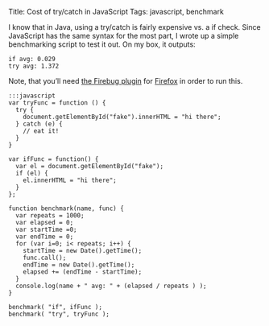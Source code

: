 Title: Cost of try/catch in JavaScript
Tags: javascript, benchmark

I know that in Java, using a try/catch is fairly expensive vs. a if
check. Since JavaScript has the same syntax for the most part, I wrote
up a simple benchmarking script to test it out. On my box, it outputs:

    if avg: 0.029
    try avg: 1.372

Note, that you’ll need [the Firebug plugin](http://ww.getfirebug.com)
for [Firefox](http://www.getfirefox.com) in order to run this.

    :::javascript
    var tryFunc = function () {
      try {
        document.getElementById("fake").innerHTML = "hi there";
      } catch (e) {
        // eat it!
      }
    }

    var ifFunc = function() {
      var el = document.getElementById("fake");
      if (el) {
        el.innerHTML = "hi there";
      }
    };

    function benchmark(name, func) {
      var repeats = 1000;
      var elapsed = 0;
      var startTime =0;
      var endTime = 0;
      for (var i=0; i< repeats; i++) {
        startTime = new Date().getTime();
        func.call();
        endTime = new Date().getTime();
        elapsed += (endTime - startTime);
      }
      console.log(name + " avg: " + (elapsed / repeats ) );
    }

    benchmark( "if", ifFunc );
    benchmark( "try", tryFunc );
